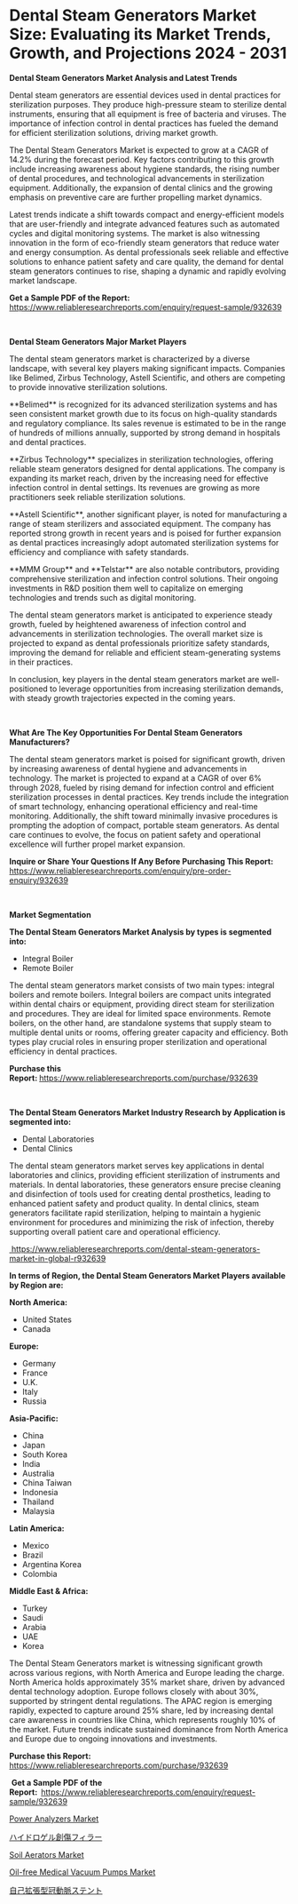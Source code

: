 <p><h1>Dental Steam Generators Market Size: Evaluating its Market Trends, Growth, and Projections 2024 - 2031</h1></p><p><strong>Dental Steam Generators Market Analysis and Latest Trends</strong></p>
<p><p>Dental steam generators are essential devices used in dental practices for sterilization purposes. They produce high-pressure steam to sterilize dental instruments, ensuring that all equipment is free of bacteria and viruses. The importance of infection control in dental practices has fueled the demand for efficient sterilization solutions, driving market growth.</p><p>The Dental Steam Generators Market is expected to grow at a CAGR of 14.2% during the forecast period. Key factors contributing to this growth include increasing awareness about hygiene standards, the rising number of dental procedures, and technological advancements in sterilization equipment. Additionally, the expansion of dental clinics and the growing emphasis on preventive care are further propelling market dynamics. </p><p>Latest trends indicate a shift towards compact and energy-efficient models that are user-friendly and integrate advanced features such as automated cycles and digital monitoring systems. The market is also witnessing innovation in the form of eco-friendly steam generators that reduce water and energy consumption. As dental professionals seek reliable and effective solutions to enhance patient safety and care quality, the demand for dental steam generators continues to rise, shaping a dynamic and rapidly evolving market landscape.</p></p>
<p><strong>Get a Sample PDF of the Report:&nbsp;</strong> <a href="https://www.reliableresearchreports.com/enquiry/request-sample/932639">https://www.reliableresearchreports.com/enquiry/request-sample/932639</a></p>
<p>&nbsp;</p>
<p><strong>Dental Steam Generators Major Market Players</strong></p>
<p><p>The dental steam generators market is characterized by a diverse landscape, with several key players making significant impacts. Companies like Belimed, Zirbus Technology, Astell Scientific, and others are competing to provide innovative sterilization solutions.</p><p>**Belimed** is recognized for its advanced sterilization systems and has seen consistent market growth due to its focus on high-quality standards and regulatory compliance. Its sales revenue is estimated to be in the range of hundreds of millions annually, supported by strong demand in hospitals and dental practices.</p><p>**Zirbus Technology** specializes in sterilization technologies, offering reliable steam generators designed for dental applications. The company is expanding its market reach, driven by the increasing need for effective infection control in dental settings. Its revenues are growing as more practitioners seek reliable sterilization solutions.</p><p>**Astell Scientific**, another significant player, is noted for manufacturing a range of steam sterilizers and associated equipment. The company has reported strong growth in recent years and is poised for further expansion as dental practices increasingly adopt automated sterilization systems for efficiency and compliance with safety standards.</p><p>**MMM Group** and **Telstar** are also notable contributors, providing comprehensive sterilization and infection control solutions. Their ongoing investments in R&D position them well to capitalize on emerging technologies and trends such as digital monitoring.</p><p>The dental steam generators market is anticipated to experience steady growth, fueled by heightened awareness of infection control and advancements in sterilization technologies. The overall market size is projected to expand as dental professionals prioritize safety standards, improving the demand for reliable and efficient steam-generating systems in their practices. </p><p>In conclusion, key players in the dental steam generators market are well-positioned to leverage opportunities from increasing sterilization demands, with steady growth trajectories expected in the coming years.</p></p>
<p>&nbsp;</p>
<p><strong>What Are The Key Opportunities For Dental Steam Generators Manufacturers?</strong></p>
<p><p>The dental steam generators market is poised for significant growth, driven by increasing awareness of dental hygiene and advancements in technology. The market is projected to expand at a CAGR of over 6% through 2028, fueled by rising demand for infection control and efficient sterilization processes in dental practices. Key trends include the integration of smart technology, enhancing operational efficiency and real-time monitoring. Additionally, the shift toward minimally invasive procedures is prompting the adoption of compact, portable steam generators. As dental care continues to evolve, the focus on patient safety and operational excellence will further propel market expansion.</p></p>
<p><strong>Inquire or Share Your Questions If Any Before Purchasing This Report:</strong> <a href="https://www.reliableresearchreports.com/enquiry/pre-order-enquiry/932639">https://www.reliableresearchreports.com/enquiry/pre-order-enquiry/932639</a></p>
<p>&nbsp;</p>
<p><strong>Market Segmentation</strong></p>
<p><strong>The Dental Steam Generators Market Analysis by types is segmented into:</strong></p>
<p><ul><li>Integral Boiler</li><li>Remote Boiler</li></ul></p>
<p><p>The dental steam generators market consists of two main types: integral boilers and remote boilers. Integral boilers are compact units integrated within dental chairs or equipment, providing direct steam for sterilization and procedures. They are ideal for limited space environments. Remote boilers, on the other hand, are standalone systems that supply steam to multiple dental units or rooms, offering greater capacity and efficiency. Both types play crucial roles in ensuring proper sterilization and operational efficiency in dental practices.</p></p>
<p><strong>Purchase this Report:&nbsp;</strong><a href="https://www.reliableresearchreports.com/purchase/932639">https://www.reliableresearchreports.com/purchase/932639</a></p>
<p>&nbsp;</p>
<p><strong>The Dental Steam Generators Market Industry Research by Application is segmented into:</strong></p>
<p><ul><li>Dental Laboratories</li><li>Dental Clinics</li></ul></p>
<p><p>The dental steam generators market serves key applications in dental laboratories and clinics, providing efficient sterilization of instruments and materials. In dental laboratories, these generators ensure precise cleaning and disinfection of tools used for creating dental prosthetics, leading to enhanced patient safety and product quality. In dental clinics, steam generators facilitate rapid sterilization, helping to maintain a hygienic environment for procedures and minimizing the risk of infection, thereby supporting overall patient care and operational efficiency.</p></p>
<p><a href="https://www.reliableresearchreports.com/dental-steam-generators-market-in-global-r932639">&nbsp;https://www.reliableresearchreports.com/dental-steam-generators-market-in-global-r932639</a></p>
<p><strong>In terms of Region, the Dental Steam Generators Market Players available by Region are:</strong></p>
<p>
    <p> <strong> North America: </strong>
        <ul>
            <li>United States</li>
            <li>Canada</li>
        </ul>
        </p> 
    <p> <strong> Europe: </strong>
        <ul>
            <li>Germany</li>
            <li>France</li>
            <li>U.K.</li>
            <li>Italy</li>
            <li>Russia</li>
        </ul>
        </p> 
    <p> <strong> Asia-Pacific: </strong>
        <ul>
            <li>China</li>
            <li>Japan</li>
            <li>South Korea</li>
            <li>India</li>
            <li>Australia</li>
            <li>China Taiwan</li>
            <li>Indonesia</li>
            <li>Thailand</li>
            <li>Malaysia</li>
        </ul>
        </p> 
    <p> <strong> Latin America: </strong>
        <ul>
            <li>Mexico</li>
            <li>Brazil</li>
            <li>Argentina Korea</li>
            <li>Colombia</li>
        </ul>
        </p> 
    <p> <strong> Middle East & Africa: </strong>
        <ul>
            <li>Turkey</li>
            <li>Saudi</li>
            <li>Arabia</li>
            <li>UAE</li>
            <li>Korea</li>
        </ul>
    </p>
    </p>
<p><p>The Dental Steam Generators market is witnessing significant growth across various regions, with North America and Europe leading the charge. North America holds approximately 35% market share, driven by advanced dental technology adoption. Europe follows closely with about 30%, supported by stringent dental regulations. The APAC region is emerging rapidly, expected to capture around 25% share, led by increasing dental care awareness in countries like China, which represents roughly 10% of the market. Future trends indicate sustained dominance from North America and Europe due to ongoing innovations and investments.</p></p>
<p><strong>Purchase this Report: </strong><a href="https://www.reliableresearchreports.com/purchase/932639">https://www.reliableresearchreports.com/purchase/932639</a></p>
<p>&nbsp;<strong>Get a Sample PDF of the Report:&nbsp;&nbsp;</strong><a href="https://www.reliableresearchreports.com/enquiry/request-sample/932639">https://www.reliableresearchreports.com/enquiry/request-sample/932639</a></p>
<p><strong></strong></p>
<p><p><a href="https://medium.com/@julia.vaughan5768/the-power-analyzers-market-research-report-provides-an-in-depth-and-up-to-date-analysis-of-the-dd72c85c4c93">Power Analyzers Market</a></p><p><a href="https://medium.com/@beaumontdavv7mp/hydrogel-wound-filler-market-%E3%81%AF-%E3%82%B3%E3%82%B9%E3%83%88%E7%AE%A1%E7%90%86%E3%81%A8%E5%8A%B9%E7%8E%87%E5%90%91%E4%B8%8A%E3%82%92%E5%84%AA%E5%85%88%E3%81%97%E3%81%BE%E3%81%99-%E3%81%95%E3%82%89%E3%81%AB-%E5%A0%B1%E5%91%8A%E6%9B%B8%E3%81%AF%E5%B8%82%E5%A0%B4%E3%81%AE%E9%9C%80%E8%A6%81%E9%9D%A2%E3%81%A8%E4%BE%9B%E7%B5%A6%E9%9D%A2%E3%81%AE%E4%B8%A1%E6%96%B9%E3%82%92%E3%82%AB%E3%83%90%E3%83%BC%E3%81%97%E3%81%A6%E3%81%84%E3%81%BE%E3%81%99-hydrogel-wound-55551fd21e04">ハイドロゲル創傷フィラー</a></p><p><a href="https://medium.com/@julia.vaughan5768/the-soil-aerators-market-is-anticipated-to-experience-significant-growth-with-a-projected-cagr-a1b3aae1922d">Soil Aerators Market</a></p><p><a href="https://github.com/MoonZANDRA/Market-Research-Report-List-1/blob/main/oil-free-medical-vacuum-pumps-market.md">Oil-free Medical Vacuum Pumps Market</a></p><p><a href="https://medium.com/@beaumontdavv7mp/self-expanding-coronary-stents-market-%E3%81%AF-%E3%82%B3%E3%82%B9%E3%83%88%E7%AE%A1%E7%90%86%E3%81%A8%E5%8A%B9%E7%8E%87%E5%90%91%E4%B8%8A%E3%82%92%E5%84%AA%E5%85%88%E3%81%97%E3%81%BE%E3%81%99-%E3%81%95%E3%82%89%E3%81%AB-%E5%A0%B1%E5%91%8A%E6%9B%B8%E3%81%AF%E5%B8%82%E5%A0%B4%E3%81%AE%E9%9C%80%E8%A6%81%E9%9D%A2%E3%81%A8%E4%BE%9B%E7%B5%A6%E9%9D%A2%E3%81%AE%E4%B8%A1%E6%96%B9%E3%82%92%E3%82%AB%E3%83%90%E3%83%BC%E3%81%97%E3%81%A6%E3%81%84%E3%81%BE%E3%81%99-self-f8f17e23a470">自己拡張型冠動脈ステント</a></p></p>